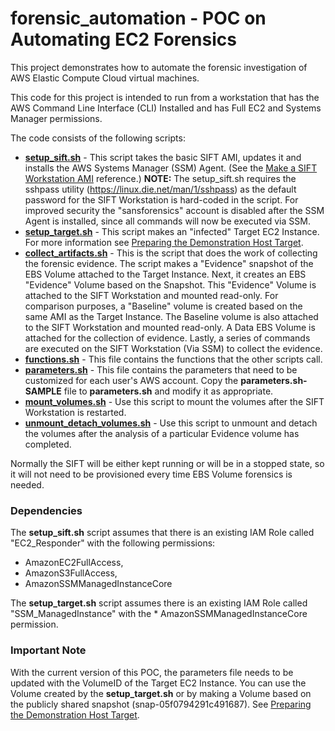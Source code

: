 # forensic_automation - POC on Automating EC2 Forensics
This project demonstrates how to automate the forensic investigation of AWS Elastic
Compute Cloud virtual machines.

This code for this project is intended to run from a workstation that has the AWS Command Line Interface (CLI) Installed and has Full EC2 and Systems Manager permissions.

The code consists of the following scripts:
* **[setup_sift.sh](blob/master/setup_sift.sh)** - This script takes the basic SIFT AMI, updates it and installs the AWS Systems Manager (SSM) Agent. (See the [Make a SIFT Workstation AMI](https://forensicate.cloud/aws/sift-ami) reference.) **NOTE:** The setup_sift.sh requires the sshpass utility (https://linux.die.net/man/1/sshpass) as the default password for the SIFT Workstation is hard-coded in the script. For improved security the "sansforensics" account is disabled after the SSM Agent is installed, since all commands will now be executed via SSM.
* **[setup_target.sh](blob/master/setup_target.sh)** - This script makes an "infected" Target EC2 Instance. For more information see [Preparing the Demonstration Host Target](https://forensicate.cloud/ws1/Lab1-Preparing_the_Demonstration_Host_Target).
* **[collect_artifacts.sh](blob/master/collect_artifacts.sh)** - This is the script that does the work of collecting the forensic evidence. The script makes a "Evidence" snapshot of the EBS Volume attached to the Target Instance. Next, it creates an EBS "Evidence" Volume based on the Snapshot. This "Evidence" Volume is attached to the SIFT Workstation and mounted read-only. For comparison purposes, a "Baseline" volume is created based on the same AMI as the Target Instance. The Baseline volume is also attached to the SIFT Workstation and mounted read-only. A Data EBS Volume is attached for the collection of evidence. Lastly, a series of commands are executed on the SIFT Workstation (Via SSM) to collect the evidence.
* **[functions.sh](blob/master/functions.sh)** - This file contains the functions that the other scripts call.
* **[parameters.sh](blob/master/parameters.sh)** - This file contains the parameters that need to be customized for each user's AWS account. Copy the **parameters.sh-SAMPLE** file to **parameters.sh** and modify it as appropriate. 
* **[mount_volumes.sh](blob/master/mount_volumes.sh)** - Use this script to mount the volumes after the SIFT Workstation is restarted.
* **[unmount_detach_volumes.sh](blob/master/unmount_detach_volumes.sh)** - Use this script to unmount and detach the volumes after the analysis of a particular Evidence volume has completed.

Normally the SIFT will be either kept running or will be in a stopped state, so it will not need to be provisioned every time EBS Volume forensics is needed.

### Dependencies
The **setup_sift.sh** script assumes that there is an existing IAM Role called "EC2_Responder" with the following permissions:
* AmazonEC2FullAccess,
* AmazonS3FullAccess,
* AmazonSSMManagedInstanceCore

The **setup_target.sh** script assumes there is an existing IAM Role called "SSM_ManagedInstance" with the * AmazonSSMManagedInstanceCore permission.

### Important Note
With the current version of this POC, the parameters file needs to be updated with the VolumeID of the Target EC2 Instance. You can use the Volume created by the **setup_target.sh** or by making a Volume based on the publicly shared snapshot (snap-05f0794291c491687). See [Preparing the Demonstration Host Target](https://forensicate.cloud/ws1/Lab1-Preparing_the_Demonstration_Host_Target).
